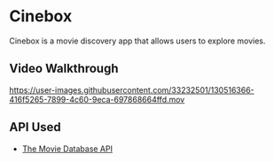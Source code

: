 # Cinebox

Cinebox is a movie discovery app that allows users to explore movies.


## Video Walkthrough
https://user-images.githubusercontent.com/33232501/130516366-416f5265-7899-4c60-9eca-697868664ffd.mov


## API Used
- [The Movie Database API](https://developers.themoviedb.org/3/#)
